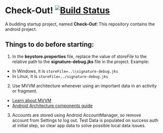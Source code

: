 # Check-Out! [![Build Status](https://travis-ci.com/shivanshs9/Check-Out.svg?token=krgm6p5sHAL3i37CW8cZ&branch=master)](https://travis-ci.com/shivanshs9/Check-Out)
A budding startup project, named **Check-Out**! This repository contains the android project.

## Things to do before starting:
1. In the **keystore.properties** file, replace the value of *storeFile* to the relative path to the **signature-debug.jks** file in the project.
Example:
- In Windows, it is `storeFile=..\\signature-debug.jks`
- In Linux, it is `storeFile=../signature-debug.jks`

2. Use MVVM architecture whenever using an important data in an activity or fragment. 
- [Learn about MVVM](https://proandroiddev.com/mvvm-architecture-viewmodel-and-livedata-part-1-604f50cda1)
- [Android Architecture components guide](https://developer.android.com/jetpack/docs/guide#fetching_data)

3. Accounts are stored using Android AccountManager, so remove account from Settings to log out. Test Data is populated on success auth at initial step, so clear app data to solve possible local data issues.
